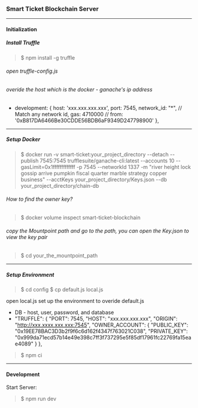 ### Smart Ticket Blockchain Server

------------


#### Initialization
##### Install Truffle
> $ npm install -g truffle

###### open truffle-config.js
###### overide the host which is the docker - ganache's ip address
 - development: {
      host: 'xxx.xxx.xxx.xxx',
      port: 7545,
      network_id: "*", // Match any network id,
      gas: 4710000
      // from: '0xB817DA6466Be30CDDE56BDB6aF9349D247798900'
    },


------------


##### Setup Docker
> $ docker run -v smart-ticket:your_project_directory --detach --publish 7545:7545  trufflesuite/ganache-cli:latest --accounts 10 --gasLimit=0x1fffffffffffff -p 7545 --networkId 1337 -m "river height lock gossip arrive pumpkin fiscal quarter marble strategy copper business" --acctKeys your_project_directory/Keys.json --db your_project_directory/chain-db

###### How to find the owner key?
> $  docker volume inspect smart-ticket-blockchain

###### copy the Mountpoint path and go to the path, you can open the Key.json to view the key pair
> $ cd your_the_mountpoint_path

------------


##### Setup Environment
> $ cd config
> $ cp default.js local.js

open local.js set up the environment to overide default.js

- DB - host, user, password, and database
- "TRUFFLE": {
    "PORT": 7545,
    "HOST": "xxx.xxx.xxx.xxx",
    "ORIGIN": "http://xxx.xxxx.xxx.xxx:7545",
    "OWNER_ACCOUNT": { 
     "PUBLIC_KEY": "0x19EE78BAC3D3b2f9f6c6d162f4347f763021C038", 
     "PRIVATE_KEY": "0x999da71ecd57b14e49e398c7ff3f737295e5f85df17961fc22769fa15eae4089"
    }
  },

> $ npm ci

------------



#### Development

Start Server:

> $ npm run dev

